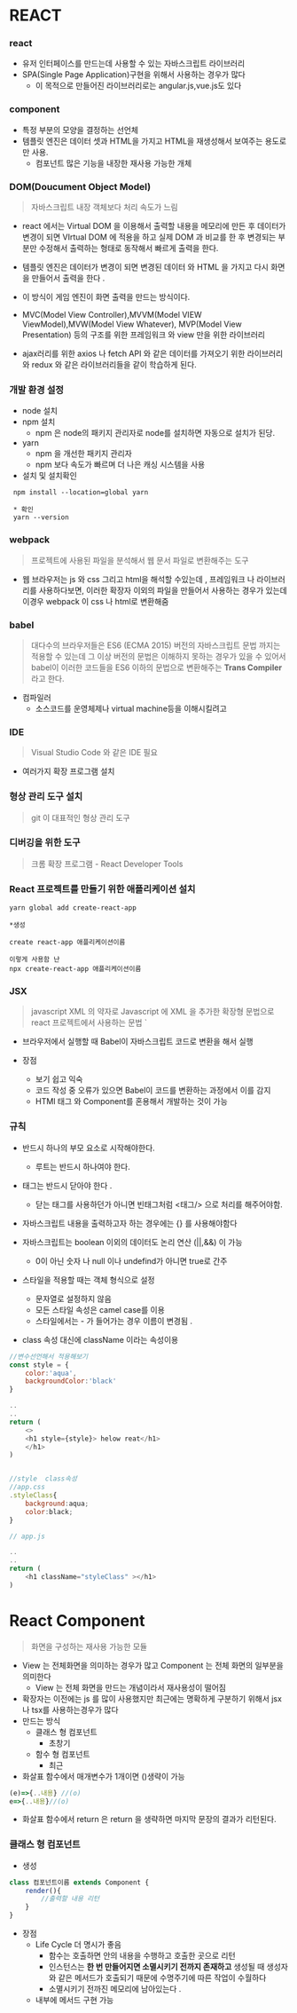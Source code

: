 # REACT 

### react
- 유저 인터페이스를 만드는데 사용할 수 있는 자바스크립트 라이브러리 
- SPA(Single Page Application)구현을 위해서 사용하는 경우가 많다 
    - 이 목적으로 만들어진 라이브러리로는 angular.js,vue.js도 있다

### component
- 특정 부분의 모양을 결정하는 선언체
- 템플릿 엔진은 데이터 셋과 HTML을 가지고 HTML을 재생성해서 보여주는 용도로만 사용.
    - 컴포넌트 많은 기능을 내장한 재사용 가능한 개체

### DOM(Doucument Object Model)
> 자바스크립트 내장 객체보다 처리 속도가 느림
- react 에서는 Virtual DOM 을 이용해서 출력할 내용을 메모리에 만든 후 데이터가 변경이 되면 VIrtual DOM 에 적용을 하고 실제 DOM 과 비교를 한 후 변경되는 부분만 수정해서 출력하는 형태로 동작해서 빠르게 출력을 한다.

- 템플릿 엔진은 데이터가 변경이 되면 변경된 데이터 와 HTML 을 가지고 다시 화면을 만들어서 출력을 한다 .
- 이 방식이 게임 엔진이 화면 출력을 만드는 방식이다.

- MVC(Model View Controller),MVVM(Model VIEW ViewModel),MVW(Model View Whatever), MVP(Model View Presentation) 등의 구조를 위한 프레임워크 와 view 만을 위한 라이브러리
- ajax러리를 위한 axios 나 fetch API 와 같은 데이터를 가져오기 위한 라이브러리 와 redux 와 같은 라이브러리들을 같이 학습하게 된다.

### 개발 환경 설정
- node 설치 
- npm 설치 
    - npm 은 node의 패키지 관리자로  node를 설치하면 자동으로 설치가 된당.
- yarn 
    - npm 을 개선한 패키지 관리자 
    - npm 보다 속도가 빠르며 더 나은 캐싱 시스템을 사용 
- 설치 및 설치확인
```
 npm install --location=global yarn 

 * 확인
 yarn --version
```

### webpack
> 프로젝트에 사용된 파일을 분석해서 웹 문서 파일로 변환해주는 도구 
- 웹 브라우저는 js 와 css 그리고 html을 해석할 수있는데 ,
프레임워크 나 라이브러리를 사용하다보면, 이러한 확장자 이외의 파일을 만들어서 사용하는 경우가 있는데 이경우 webpack 이  css 나 html로 변환해줌 

### babel 
> 대다수의 브라우저들은 ES6 (ECMA 2015) 버전의 자바스크립트 문법 까지는 적용할 수 있는데 그 이상 버전의 문법은 이해하지 못하는 경우가 있을 수 있어서 babel이 이러한 코드들을 ES6 이하의 문법으로 변환해주는 
<b>Trans Compiler</b>라고 한다.

- 컴파일러
    - 소스코드를 운영체제나 virtual machine등을 이해시킬려고 


### IDE
> Visual Studio Code 와 같은 IDE 필요 
- 여러가지 확장 프로그램 설치 


### 형상 관리 도구 설치 
> git 이 대표적인 형상 관리 도구 

### 디버깅을 위한 도구 
> 크롬 확장 프로그램 - React Developer Tools

### React 프로젝트를 만들기 위한 애플리케이션 설치
```
yarn global add create-react-app

*생성

create react-app 애플리케이션이름 

이렇게 사용함 난 
npx create-react-app 애플리케이션이름 
```

### JSX 
> javascript XML 의 약자로 Javascript 에 XML 을 추가한 확장형 문법으로 react 프로젝트에서 사용하는 문법 `
- 브라우저에서 실행할 때 Babel이 자바스크립트 코드로 변환을 해서 실행

- 장점 
    - 보기 쉽고 익숙
    - 코드 작성 중 오류가 있으면 Babel이 코드를 변환하는 과정에서 이를 감지
    - HTMl 태그 와 Component를 혼용해서 개발하는 것이 가능

### 규칙 
- 반드시 하나의 부모 요소로 시작해야한다.
    - 루트는 반드시 하나여야 한다.

- 태그는 반드시 닫아야 한다 .
    - 닫는 태그를 사용하던가 아니면 빈태그처럼 <태그/> 으로 처리를 해주어야함.
- 자바스크립트 내용을 출력하고자 하는 경우에는 
{} 를 사용해야함다 
- 자바스크립트는 boolean 이외의 데이터도 논리 연산 (||,&&) 이 가능 
    - 0이 아닌 숫자 나 null 이나 undefind가 아니면 true로 간주
    
- 스타일을 적용할 때는 객체 형식으로 설정 
    - 문자열로 설정하지 않음 
    - 모든 스타일 속성은 camel case를 이용 
    - 스타일에서는 - 가 들어가는 경우 이름이 변경됨 .
- class 속성 대신에 className 이라는 속성이용
```javascript 
//변수선언해서 적용해보기
const style = {
    color:'aqua',
    backgroundColor:'black'
}

..
..
return (
    <>
    <h1 style={style}> helow reat</h1>
    </h1>
)


//style  class속성
//app.css
.styleClass{
    background:aqua;
    color:black;
}

// app.js 

..
..
return (
    <h1 className="styleClass" ></h1>
)

```

# React Component 
>  화면을 구성하는 재사용 가능한 모듈 
- View 는 전체화면을 의미하는 경우가 많고 Component 는 전체 화면의 일부분을 의미한다
    - View 는 전체 화면을 만드는 개념이라서 재사용성이 떨어짐 
- 확장자는 이전에는 js 를 많이 사용했지만 최근에는 명확하게 구분하기 위해서 jsx 나 tsx를 사용하는경우가 많다
- 만드는 방식
    - 클래스 형 컴포넌트 
        - 초창기
    - 함수 형 컴포넌트 
        - 최근
- 화살표 함수에서 매개변수가 1개이면 ()생략이 가능

```javascript
(e)=>{..내용} //(o)
e=>{..내용}//(o)
```

- 화살표 함수에서 return 은 return 을 생략하면 마지막 문장의 결과가 리턴된다. 


### 클래스 형 컴포넌트 
- 생성
```javascript
class 컴포넌트이름 extends Component {
    render(){
        //출력할 내용 리턴 
    }
}
```
- 장점 
    - Life Cycle 더 명시가 좋음 
        - 함수는 호출하면 안의 내용을 수행하고 호출한 곳으로 리턴
        - 인스턴스는 <b>한 번 만들어지면 소멸시키기 전까지 존재하고</b> 생성될 때 생성자와 같은 메서드가 호출되기 때문에 수명주기에 따른 작업이 수월하다
        - 소멸시키기 전까진 메모리에 남아있는다 .
    - 내부에 메서드 구현 가능